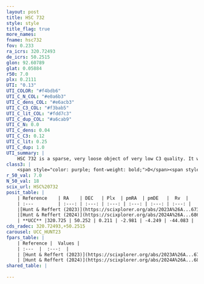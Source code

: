 ```yaml
---
layout: post
title: HSC 732
style: style
title_flag: true
more_names: 
fname: hsc732
fov: 0.233
ra_icrs: 320.72493
de_icrs: 50.2515
glon: 92.60789
glat: 0.05884
r50: 7.0
plx: 0.2111
UTI: "0.13"
UTI_COLOR: "#f4bdb6"
UTI_C_N_COL: "#e0a6b3"
UTI_C_dens_COL: "#e6acb3"
UTI_C_C3_COL: "#f3bab5"
UTI_C_lit_COL: "#fdd7c3"
UTI_C_dup_COL: "#a6cab9"
UTI_C_N: 0.0
UTI_C_dens: 0.04
UTI_C_C3: 0.12
UTI_C_lit: 0.25
UTI_C_dup: 1.0
UTI_summary: |
    HSC 732 is a sparse, very loose object of very low C3 quality. It was recently reported in the literature.<br><br><span style="color: #99180f; font-weight: bold;">Warning: </span>contains less than 25 stars with <i>P>0.5</i> estimated.
class3: |
    <span style="color: purple; font-weight: bold;">D</span><span style="color: red; font-weight: bold;">C</span>
r_50_val: 7.0
N_50_val: 18
scix_url: HSC%20732
posit_table: |
    | Reference    | RA    | DEC   | Plx  | pmRA  | pmDE   |  Rv  |
    | :---         | :---: | :---: | :---: | :---: | :---: | :---: |
    |[Hunt & Reffert (2023)](https://scixplorer.org/abs/2023A%26A...673A.114H) | 320.739 | 50.266 | 0.211 | -2.992 | -4.222 | -38.532 |
    |[Hunt & Reffert (2024)](https://scixplorer.org/abs/2024A%26A...686A..42H) | 320.739 | 50.266 | 0.211 | -2.992 | -4.222 | -38.532 |
    | **UCC** |320.725 | 50.252 | 0.211 | -2.981 | -4.249 | -44.083 | 
cds_radec: 320.72493,+50.2515
carousel: UCC_HUNT23
fpars_table: |
    | Reference |  Values |
    | :---  |  :---:  |
    | [Hunt & Reffert (2023)](https://scixplorer.org/abs/2023A%26A...673A.114H) | `AV50=3.572, diffAV50=2.436, MOD50=13.059, logAge50=8.253` |
    | [Hunt & Reffert (2024)](https://scixplorer.org/abs/2024A%26A...686A..42H) | `MassJ=382.702` |
shared_table: |
    
---
```

